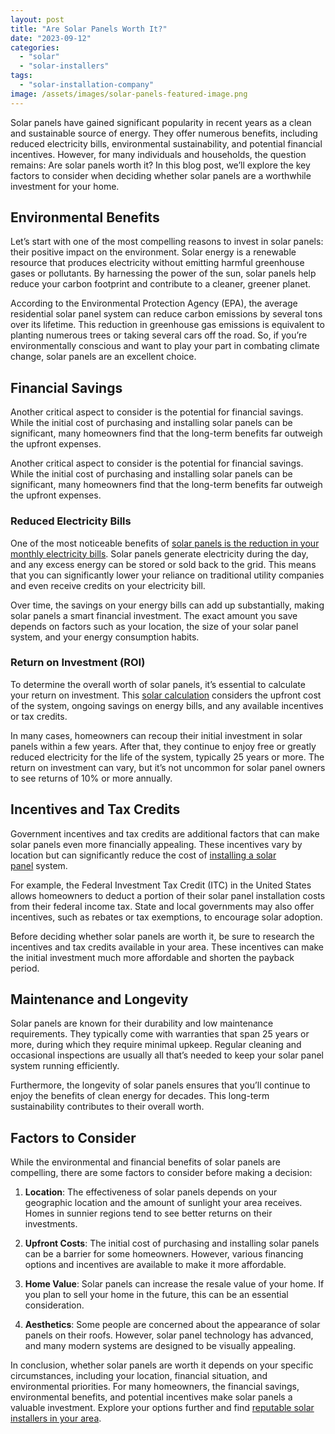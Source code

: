 ```yaml
---
layout: post
title: "Are Solar Panels Worth It?"
date: "2023-09-12"
categories: 
  - "solar"
  - "solar-installers"
tags: 
  - "solar-installation-company"
image: /assets/images/solar-panels-featured-image.png
---
```


Solar panels have gained significant popularity in recent years as a clean and sustainable source of energy. They offer numerous benefits, including reduced electricity bills, environmental sustainability, and potential financial incentives. However, for many individuals and households, the question remains: Are solar panels worth it? In this blog post, we’ll explore the key factors to consider when deciding whether solar panels are a worthwhile investment for your home.

## Environmental Benefits

Let’s start with one of the most compelling reasons to invest in solar panels: their positive impact on the environment. Solar energy is a renewable resource that produces electricity without emitting harmful greenhouse gases or pollutants. By harnessing the power of the sun, solar panels help reduce your carbon footprint and contribute to a cleaner, greener planet.

According to the Environmental Protection Agency (EPA), the average residential solar panel system can reduce carbon emissions by several tons over its lifetime. This reduction in greenhouse gas emissions is equivalent to planting numerous trees or taking several cars off the road. So, if you’re environmentally conscious and want to play your part in combating climate change, solar panels are an excellent choice.

## Financial Savings

Another critical aspect to consider is the potential for financial savings. While the initial cost of purchasing and installing solar panels can be significant, many homeowners find that the long-term benefits far outweigh the upfront expenses.

Another critical aspect to consider is the potential for financial savings. While the initial cost of purchasing and installing solar panels can be significant, many homeowners find that the long-term benefits far outweigh the upfront expenses.

### Reduced Electricity Bills

One of the most noticeable benefits of [solar panels is the reduction in your monthly electricity bills](/lower-your-electricity-bill-effective-strategies-for-cost-reduction/). Solar panels generate electricity during the day, and any excess energy can be stored or sold back to the grid. This means that you can significantly lower your reliance on traditional utility companies and even receive credits on your electricity bill.

Over time, the savings on your energy bills can add up substantially, making solar panels a smart financial investment. The exact amount you save depends on factors such as your location, the size of your solar panel system, and your energy consumption habits.

### Return on Investment (ROI)

To determine the overall worth of solar panels, it’s essential to calculate your return on investment. This [solar calculation](/solar-calculator/) considers the upfront cost of the system, ongoing savings on energy bills, and any available incentives or tax credits.

In many cases, homeowners can recoup their initial investment in solar panels within a few years. After that, they continue to enjoy free or greatly reduced electricity for the life of the system, typically 25 years or more. The return on investment can vary, but it’s not uncommon for solar panel owners to see returns of 10% or more annually.

## Incentives and Tax Credits

Government incentives and tax credits are additional factors that can make solar panels even more financially appealing. These incentives vary by location but can significantly reduce the cost of [installing a solar panel](/solar-installation-what-to-expect/) system.

For example, the Federal Investment Tax Credit (ITC) in the United States allows homeowners to deduct a portion of their solar panel installation costs from their federal income tax. State and local governments may also offer incentives, such as rebates or tax exemptions, to encourage solar adoption.

Before deciding whether solar panels are worth it, be sure to research the incentives and tax credits available in your area. These incentives can make the initial investment much more affordable and shorten the payback period.

## Maintenance and Longevity

Solar panels are known for their durability and low maintenance requirements. They typically come with warranties that span 25 years or more, during which they require minimal upkeep. Regular cleaning and occasional inspections are usually all that’s needed to keep your solar panel system running efficiently.

Furthermore, the longevity of solar panels ensures that you’ll continue to enjoy the benefits of clean energy for decades. This long-term sustainability contributes to their overall worth.

## Factors to Consider

While the environmental and financial benefits of solar panels are compelling, there are some factors to consider before making a decision:

1. **Location**: The effectiveness of solar panels depends on your geographic location and the amount of sunlight your area receives. Homes in sunnier regions tend to see better returns on their investments.

3. **Upfront Costs**: The initial cost of purchasing and installing solar panels can be a barrier for some homeowners. However, various financing options and incentives are available to make it more affordable.

5. **Home Value**: Solar panels can increase the resale value of your home. If you plan to sell your home in the future, this can be an essential consideration.

7. **Aesthetics**: Some people are concerned about the appearance of solar panels on their roofs. However, solar panel technology has advanced, and many modern systems are designed to be visually appealing.

In conclusion, whether solar panels are worth it depends on your specific circumstances, including your location, financial situation, and environmental priorities. For many homeowners, the financial savings, environmental benefits, and potential incentives make solar panels a valuable investment. Explore your options further and find [reputable solar installers in your area](/solar-calculator/).

